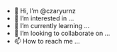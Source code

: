 - 👋 Hi, I’m @czaryurnz
- 👀 I’m interested in ...
- 🌱 I’m currently learning ...
- 💞️ I’m looking to collaborate on ...
- 📫 How to reach me ...

<!---
czaryurnz/czaryurnz is a ✨ special ✨ repository because its `README.md` (this file) appears on your GitHub profile.
You can click the Preview link to take a look at your changes.
--->
